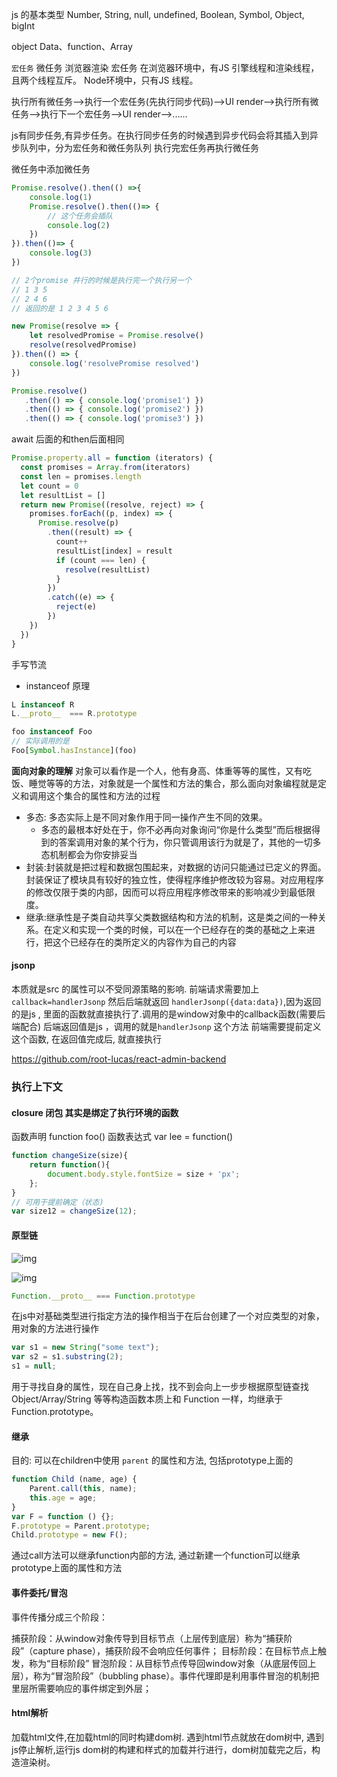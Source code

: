 js 的基本类型
Number, String, null, undefined, Boolean, Symbol, Object, bigInt

object
Data、function、Array

`宏任务` 微任务 浏览器渲染 宏任务
在浏览器环境中，有JS 引擎线程和渲染线程，且两个线程互斥。
Node环境中，只有JS 线程。

执行所有微任务-->执行一个宏任务(先执行同步代码)-->UI render-->执行所有微任务-->执行下一个宏任务-->UI render-->......

js有同步任务,有异步任务。在执行同步任务的时候遇到异步代码会将其插入到异步队列中，分为宏任务和微任务队列
执行完宏任务再执行微任务

微任务中添加微任务
```js
Promise.resolve().then(() =>{
	console.log(1)
	Promise.resolve().then(()=> {
		// 这个任务会插队
		console.log(2)
	})
}).then(()=> {
	console.log(3)
})

// 2个promise 并行的时候是执行完一个执行另一个
// 1 3 5
// 2 4 6
// 返回的是 1 2 3 4 5 6

new Promise(resolve => {
    let resolvedPromise = Promise.resolve()
    resolve(resolvedPromise)
}).then(() => {
    console.log('resolvePromise resolved')
})

Promise.resolve()
   .then(() => { console.log('promise1') })
   .then(() => { console.log('promise2') })
   .then(() => { console.log('promise3') })

```


await 后面的和then后面相同

```js
Promise.property.all = function (iterators) {
  const promises = Array.from(iterators)
  const len = promises.length
  let count = 0
  let resultList = []
  return new Promise((resolve, reject) => {
    promises.forEach((p, index) => {
      Promise.resolve(p)
        .then((result) => {
          count++
          resultList[index] = result
          if (count === len) {
            resolve(resultList)
          }
        })
        .catch((e) => {
          reject(e)
        })
    })
  })
}
```

手写节流


+ instanceof 原理
```js
L instanceof R
L.__proto__  === R.prototype

foo instanceof Foo
// 实际调用的是
Foo[Symbol.hasInstance](foo)
```

**面向对象的理解**
对象可以看作是一个人，他有身高、体重等等的属性，又有吃饭、睡觉等等的方法，对象就是一个属性和方法的集合，那么面向对象编程就是定义和调用这个集合的属性和方法的过程

+ 多态: 多态实际上是不同对象作用于同一操作产生不同的效果。
	+ 多态的最根本好处在于，你不必再向对象询问“你是什么类型”而后根据得到的答案调用对象的某个行为，你只管调用该行为就是了，其他的一切多态机制都会为你安排妥当
+ 封装:封装就是把过程和数据包围起来，对数据的访问只能通过已定义的界面。封装保证了模块具有较好的独立性，使得程序维护修改较为容易。对应用程序的修改仅限于类的内部，因而可以将应用程序修改带来的影响减少到最低限度。
+ 继承:继承性是子类自动共享父类数据结构和方法的机制，这是类之间的一种关系。在定义和实现一个类的时候，可以在一个已经存在的类的基础之上来进行，把这个已经存在的类所定义的内容作为自己的内容



#### jsonp

本质就是src 的属性可以不受同源策略的影响.
前端请求需要加上 `callback=handlerJsonp`
然后后端就返回 `handlerJsonp({data:data})`,因为返回的是js , 里面的函数就直接执行了.调用的是window对象中的callback函数(需要后端配合)
后端返回值是js ，调用的就是`handlerJsonp` 这个方法
前端需要提前定义这个函数, 在返回值完成后, 就直接执行


https://github.com/root-lucas/react-admin-backend

### 执行上下文

#### closure 闭包 其实是绑定了执行环境的函数

函数声明 function foo()
函数表达式 var lee =  function()
```js
function changeSize(size){
    return function(){
        document.body.style.fontSize = size + 'px';
    };
}
// 可用于提前确定（状态)
var size12 = changeSize(12);
```

#### 原型链

![img](https://img2018.cnblogs.com/blog/850375/201907/850375-20190708153139577-2105652554.png)

![img](https://upload-images.jianshu.io/upload_images/13902845-babea8f0cde0d791.jpg?imageMogr2/auto-orient/strip|imageView2/2/w/1200/format/webp)

```js
Function.__proto__ === Function.prototype
```

在js中对基础类型进行指定方法的操作相当于在后台创建了一个对应类型的对象， 用对象的方法进行操作
```js
var s1 = new String("some text");
var s2 = s1.substring(2);
s1 = null;
```

用于寻找自身的属性，现在自己身上找，找不到会向上一步步根据原型链查找
Object/Array/String 等等构造函数本质上和 Function 一样，均继承于Function.prototype。



#### 继承
目的: 可以在children中使用 `parent` 的属性和方法, 包括prototype上面的
```js
function Child (name, age) {
    Parent.call(this, name);
    this.age = age;
}
var F = function () {};
F.prototype = Parent.prototype;
Child.prototype = new F();
```
通过call方法可以继承function内部的方法, 通过新建一个function可以继承prototype上面的属性和方法



#### 事件委托/冒泡
事件传播分成三个阶段：

捕获阶段：从window对象传导到目标节点（上层传到底层）称为“捕获阶段”（capture phase），捕获阶段不会响应任何事件；
目标阶段：在目标节点上触发，称为“目标阶段”
冒泡阶段：从目标节点传导回window对象（从底层传回上层），称为“冒泡阶段”（bubbling phase）。事件代理即是利用事件冒泡的机制把里层所需要响应的事件绑定到外层；

#### html解析
加载html文件,在加载html的同时构建dom树. 遇到html节点就放在dom树中, 遇到js停止解析,运行js
dom树的构建和样式的加载并行进行，dom树加载完之后，构造渲染树。